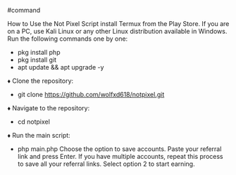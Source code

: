 #command

How to Use the Not Pixel Script
install Termux from the Play Store. If you are on a PC, use Kali Linux or any other Linux distribution available in Windows.
Run the following commands one by one:
- pkg install php 
- pkg install git 
- apt update && apt upgrade -y

♦ Clone the repository:
- git clone https://github.com/wolfxd618/notpixel.git

♦ Navigate to the repository:
- cd notpixel

♦ Run the main script:
- php main.php
Choose the option to save accounts.
Paste your referral link and press Enter. If you have multiple accounts, repeat this process to save all your referral links.
Select option 2 to start earning.
